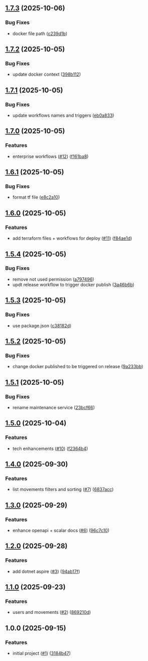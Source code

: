 ## [1.7.3](https://github.com/gabbium/fintrack/compare/v1.7.2...v1.7.3) (2025-10-06)

### Bug Fixes

* docker file path ([c239d1b](https://github.com/gabbium/fintrack/commit/c239d1b1253a3db2d353409b5b61d16a5089dba1))

## [1.7.2](https://github.com/gabbium/fintrack/compare/v1.7.1...v1.7.2) (2025-10-05)

### Bug Fixes

* update docker context ([398b112](https://github.com/gabbium/fintrack/commit/398b1123c5fbf6ffe138015affc3f02961142123))

## [1.7.1](https://github.com/gabbium/fintrack/compare/v1.7.0...v1.7.1) (2025-10-05)

### Bug Fixes

* update workflows names and triggers ([eb0a833](https://github.com/gabbium/fintrack/commit/eb0a8332d86af822ad9e48749a0bfbfdffe4d2e2))

## [1.7.0](https://github.com/gabbium/fintrack/compare/v1.6.1...v1.7.0) (2025-10-05)

### Features

* enterprise workflows ([#12](https://github.com/gabbium/fintrack/issues/12)) ([f161ba8](https://github.com/gabbium/fintrack/commit/f161ba8e8596b4e5019d88a4a2561c4b2c3c9abe))

## [1.6.1](https://github.com/gabbium/fintrack/compare/v1.6.0...v1.6.1) (2025-10-05)

### Bug Fixes

* format tf file ([e8c2a10](https://github.com/gabbium/fintrack/commit/e8c2a104a4db407beca481d273581431c2533196))

## [1.6.0](https://github.com/gabbium/fintrack/compare/v1.5.4...v1.6.0) (2025-10-05)

### Features

* add terraform files + workflows for deploy ([#11](https://github.com/gabbium/fintrack/issues/11)) ([f84ae1d](https://github.com/gabbium/fintrack/commit/f84ae1dc7c2bf4b02907e8bf1f79144c2cb5bd7b))

## [1.5.4](https://github.com/gabbium/fintrack/compare/v1.5.3...v1.5.4) (2025-10-05)

### Bug Fixes

* remove not used permission ([a797496](https://github.com/gabbium/fintrack/commit/a797496f6a3ec0c20e7ed5e4ab2b6753f4e25e1f))
* updt release workflow to trigger docker publish ([3a46b6b](https://github.com/gabbium/fintrack/commit/3a46b6bb68baad1b80f44122ec601a98a849afec))

## [1.5.3](https://github.com/gabbium/fintrack/compare/v1.5.2...v1.5.3) (2025-10-05)

### Bug Fixes

* use package.json ([c38182d](https://github.com/gabbium/fintrack/commit/c38182dd85be6d1214e4a8b7e2b7f7b14d46b705))

## [1.5.2](https://github.com/gabbium/fintrack/compare/v1.5.1...v1.5.2) (2025-10-05)

### Bug Fixes

* change docker published to be triggered on release ([9a233bb](https://github.com/gabbium/fintrack/commit/9a233bb06a7881d5c3ebd25d4447c77fe219f201))

## [1.5.1](https://github.com/gabbium/fintrack/compare/v1.5.0...v1.5.1) (2025-10-05)

### Bug Fixes

* rename maintenance service ([23bcf66](https://github.com/gabbium/fintrack/commit/23bcf66e73722ead11d938d6877a1f61693f76ce))

## [1.5.0](https://github.com/gabbium/fintrack/compare/v1.4.0...v1.5.0) (2025-10-04)

### Features

* tech enhancements ([#10](https://github.com/gabbium/fintrack/issues/10)) ([f2364b4](https://github.com/gabbium/fintrack/commit/f2364b4dc4fb048adb58a266c474d7061788c0b6))

## [1.4.0](https://github.com/gabbium/fintrack/compare/v1.3.0...v1.4.0) (2025-09-30)

### Features

* list movements filters and sorting ([#7](https://github.com/gabbium/fintrack/issues/7)) ([6837acc](https://github.com/gabbium/fintrack/commit/6837acce89c1255902d1ba8cb4c816278f6d2d86))

## [1.3.0](https://github.com/gabbium/fintrack/compare/v1.2.0...v1.3.0) (2025-09-29)

### Features

* enhance openapi + scalar docs ([#6](https://github.com/gabbium/fintrack/issues/6)) ([96c7c10](https://github.com/gabbium/fintrack/commit/96c7c1034b9458c9f1ada4c92c4fdbb3ab3cbd1d))

## [1.2.0](https://github.com/gabbium/fintrack/compare/v1.1.0...v1.2.0) (2025-09-28)

### Features

* add dotnet aspire ([#3](https://github.com/gabbium/fintrack/issues/3)) ([94ab17f](https://github.com/gabbium/fintrack/commit/94ab17fadf56f93a5fa519bc24c73002f1afbbf0))

## [1.1.0](https://github.com/gabbium/fintrack/compare/v1.0.0...v1.1.0) (2025-09-23)

### Features

* users and movements ([#2](https://github.com/gabbium/fintrack/issues/2)) ([869210d](https://github.com/gabbium/fintrack/commit/869210d488947ec3f58f04ac87e84341eb5a6129))

## 1.0.0 (2025-09-15)

### Features

* initial project ([#1](https://github.com/gabbium/fintrack/issues/1)) ([3184b47](https://github.com/gabbium/fintrack/commit/3184b47ff40595702415cc2f1ee385b3d753386e))
